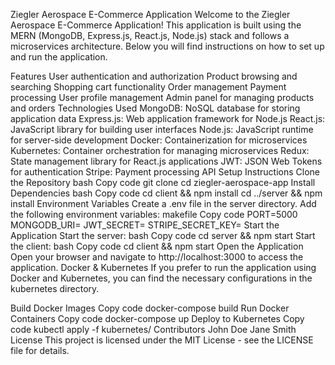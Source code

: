 Ziegler Aerospace E-Commerce Application
Welcome to the Ziegler Aerospace E-Commerce Application! This application is built using the MERN (MongoDB, Express.js, React.js, Node.js) stack and follows a microservices architecture. Below you will find instructions on how to set up and run the application.

Features
User authentication and authorization
Product browsing and searching
Shopping cart functionality
Order management
Payment processing
User profile management
Admin panel for managing products and orders
Technologies Used
MongoDB: NoSQL database for storing application data
Express.js: Web application framework for Node.js
React.js: JavaScript library for building user interfaces
Node.js: JavaScript runtime for server-side development
Docker: Containerization for microservices
Kubernetes: Container orchestration for managing microservices
Redux: State management library for React.js applications
JWT: JSON Web Tokens for authentication
Stripe: Payment processing API
Setup Instructions
Clone the Repository
bash
Copy code
git clone <repository-url>
cd ziegler-aerospace-app
Install Dependencies
bash
Copy code
cd client && npm install
cd ../server && npm install
Environment Variables
Create a .env file in the server directory.
Add the following environment variables:
makefile
Copy code
PORT=5000
MONGODB_URI=<your-mongodb-uri>
JWT_SECRET=<your-jwt-secret>
STRIPE_SECRET_KEY=<your-stripe-secret-key>
Start the Application
Start the server:
bash
Copy code
cd server && npm start
Start the client:
bash
Copy code
cd client && npm start
Open the Application
Open your browser and navigate to http://localhost:3000 to access the application.
Docker & Kubernetes
If you prefer to run the application using Docker and Kubernetes, you can find the necessary configurations in the kubernetes directory.

Build Docker Images
Copy code
docker-compose build
Run Docker Containers
Copy code
docker-compose up
Deploy to Kubernetes
Copy code
kubectl apply -f kubernetes/
Contributors
John Doe
Jane Smith
License
This project is licensed under the MIT License - see the LICENSE file for details.
